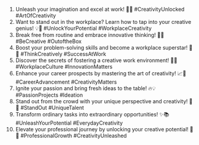 
1. Unleash your imagination and excel at work! 🎨🚀 #CreativityUnlocked #ArtOfCreativity
2. Want to stand out in the workplace? Learn how to tap into your creative genius! 💡🌟 #UnlockYourPotential #WorkplaceCreativity
3. Break free from routine and embrace innovative thinking! 🌈💭 #BeCreative #OutoftheBox
4. Boost your problem-solving skills and become a workplace superstar! 🌟🔑 #ThinkCreatively #SuccessAtWork
5. Discover the secrets of fostering a creative work environment! 🏢🎉 #WorkplaceCulture #InnovationMatters
6. Enhance your career prospects by mastering the art of creativity! 📈🎨 #CareerAdvancement #CreativityMatters
7. Ignite your passion and bring fresh ideas to the table! 🔥💡 #PassionProjects #Ideation
8. Stand out from the crowd with your unique perspective and creativity! 🌟🎯 #StandOut #UniqueTalent
9. Transform ordinary tasks into extraordinary opportunities! ✨📚 #UnleashYourPotential #EverydayCreativity
10. Elevate your professional journey by unlocking your creative potential! 🚀🌈 #ProfessionalGrowth #CreativityUnleashed
